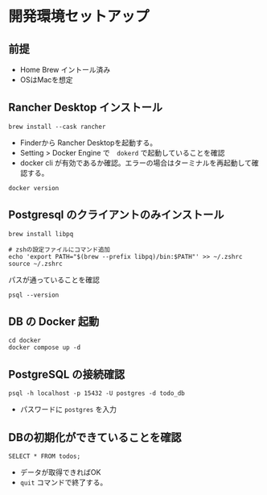 # 開発環境セットアップ
## 前提

- Home Brew イントール済み
- OSはMacを想定

## Rancher Desktop インストール

```shell
brew install --cask rancher
```

- Finderから Rancher Desktopを起動する。
- Setting > Docker Engine で　`dokerd` で起動していることを確認
- docker cli が有効であるか確認。エラーの場合はターミナルを再起動して確認する。
```shell
docker version
```

## Postgresql のクライアントのみインストール

```shell
brew install libpq
```

```shell
# zshの設定ファイルにコマンド追加
echo 'export PATH="$(brew --prefix libpq)/bin:$PATH"' >> ~/.zshrc
source ~/.zshrc
```

パスが通っていることを確認
```shell
psql --version
```

## DB の Docker 起動

```shell
cd docker
docker compose up -d
```

## PostgreSQL の接続確認

```shell
psql -h localhost -p 15432 -U postgres -d todo_db
```
- パスワードに `postgres` を入力

## DBの初期化ができていることを確認

```shell
SELECT * FROM todos;
```
- データが取得できればOK
- `quit` コマンドで終了する。